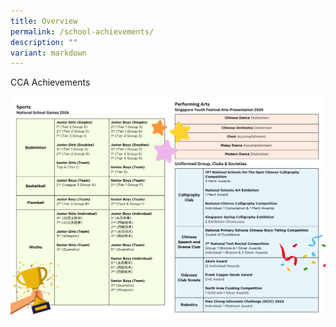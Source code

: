 ```yaml
---
title: Overview
permalink: /school-achievements/
description: ""
variant: markdown
---
```

CCA Achievements 

![](/images/Pg_171____Replace__CCA_Achievements_2024.png)